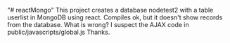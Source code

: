 "# reactMongo" 
This project creates a database nodetest2 with a table userlist in MongoDB using react. 
Compiles ok, but it doesn't show records from the database. What is wrong? I suspect the AJAX code in public/javascripts/global.js
Thanks. 
